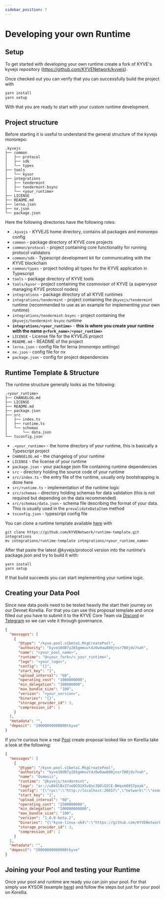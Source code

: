 ```yaml
---
sidebar_position: 7
---
```


# Developing your own Runtime

## Setup

To get started with developing your own runtime create a fork of KYVE's kyvejs repository (https://github.com/KYVENetwork/kyvejs).

Once checked out you can verify that you can successfully build the project with

```bash
yarn install
yarn setup
```

With that you are ready to start with your custom runtime development.

## Project structure

Before starting it is useful to understand the general structure of the kyvejs monorepo:

```
.kyvejs
├── common
│   ├── protocol
│   ├── sdk
│   └── types
├── tools
│   └── kysor
├── integrations
│   ├── tendermint
│   ├── tendermint-bsync
│   └── <your_runtime>
├── LICENSE
├── README.md
├── lerna.json
├── nx.json
└── package.json
```

Here the following directories have the following roles:

- `.kyvejs` - KYVEJS home directory, contains all packages and monorepo config
- `common` - package directory of KYVE core projects
- `common/protocol` - project containing core functionality for running protocol validators
- `common/sdk` - Typescript development kit for communicating with the KYVE blockchain
- `common/types` - project holding all types for the KYVE application in Typescript
- `tools` - package directory of KYVE tools
- `tools/kysor` - project containing the cosmovisor of KYVE (a supervysor managing KYVE protocol nodes)
- `integrations` - package directory of all KYVE runtimes
- `integrations/tendermint` - project containing the `@kyvejs/tendermint` runtime (recommended to use as an example for implementing your own runtime)
- `integrations/tendermint-bsync` - project containing the `@kyvejs/tendermint-bsync` runtime
- **`integrations/<your_runtime>`** - **this is where you create your runtime with the name `@<fork_name>/<your_runtime>`**
- `LICENSE` - License file for the KYVEJS project
- `README.md` - README of the project
- `lerna.json` - config file for lerna (monorepo settings)
- `nx.json` - config file for nx
- `package.json` - config for project dependencies

## Runtime Template & Structure

The runtime structure generally looks as the following:

```
.<your_runtime>
├── CHANGELOG.md
├── LICENSE
├── README.md
├── package.json
├── src
│   ├── index.ts
│   ├── runtime.ts
│   └── schemas
│       └── data.json
└── tsconfig.json
```

- `.<your_runtime>` - the home directory of your runtime, this is basically a Typescript project
- `CHANGELOG.md` - the changelog of your runtime
- `LICENSE` - the license of your runtime
- `package.json` - your package json file containing runtime dependencies
- `src` - directory holding the source code of your runtime
- `src/index.ts` - the entry file of the runtime, usually only bootstrapping is done here
- `src/runtime.ts` - implementation of the runtime logic
- `src/schemas` - directory holding schemas for data validation (this is not required but depending on the data recommended)
- `src/schemas/data.json` - schema file describing the format of your data. This is usually used in the `prevalidateDataItem` method
- `tsconfig.json` - typescript config file

You can clone a runtime template available [here](https://github.com/KYVENetwork/runtime-template) with

```
git clone https://github.com/KYVENetwork/runtime-template.git integrations
mv integrations/runtime-template integrations/<your_runtime_name>
```

After that paste the latest @kyvejs/protocol version into the runtime's package.json and try to build it with:

```
yarn install
yarn setup
```

If that build succeeds you can start implementing your runtime logic.

## Creating your Data Pool

Since new data pools need to be tested heavily the start their journey on our Devnet Korellia. For that you can use this proposal template and once filled out you have to submit it to the KYVE Core Team via [Discord](https://discord.com/invite/kyve) or [Telegram](https://t.me/KYVENet) so we can vote it through governance.

```json
{
  "messages": [
    {
      "@type": "/kyve.pool.v1beta1.MsgCreatePool",
      "authority": "kyve10d07y265gmmuvt4z0w9aw880jnsr700jdv7nah",
      "name": "<your_pool_name>",
      "runtime": "@<your_fork>/<_your_runtime>",
      "logo": "<your_logo>",
      "config": "{}",
      "start_key": "1",
      "upload_interval": "60",
      "operating_cost": "1000000000",
      "min_delegation": "100000000",
      "max_bundle_size": "100",
      "version": "<your_version>",
      "binaries": "{}",
      "storage_provider_id": 3,
      "compression_id": 1
    }
  ],
  "metadata": "",
  "deposit": "20000000000000tkyve"
}
```

If you're curious how a real [Pool](https://app.korellia.kyve.network/#/pools/30) create proposal looked like on Korellia take a look at the following:

```json
{
  "messages": [
    {
      "@type": "/kyve.pool.v1beta1.MsgCreatePool",
      "authority": "kyve10d07y265gmmuvt4z0w9aw880jnsr700jdv7nah",
      "name": "Osmosis",
      "runtime": "@kyvejs/tendermint",
      "logo": "ar://u8kGlBx37seQCO1X5vQsc3Q8iO2CE-BHqsm0937poak",
      "config": "{\"rpc\":\"http://localhost:26657\",\"network\":\"osmosis-1\"}",
      "start_key": "1",
      "upload_interval": "60",
      "operating_cost": "2500000000",
      "min_delegation": "100000000000",
      "max_bundle_size": "100",
      "version": "1.0.0-beta.2",
      "binaries": "{\"kyve-linux-x64\":\"https://github.com/KYVENetwork/kyvejs/releases/download/%40kyvejs%2Ftendermint%401.0.0-beta.2/kyve-linux-x64.zip\",\"kyve-linux-arm64\":\"https://github.com/KYVENetwork/kyvejs/releases/download/%40kyvejs%2Ftendermint%401.0.0-beta.2/kyve-linux-arm64.zip\"}",
      "storage_provider_id": 3,
      "compression_id": 1
    }
  ],
  "metadata": "",
  "deposit": "20000000000000tkyve"
}
```

## Joining your Pool and testing your Runtime

Once your pool and runtime are ready you can join your pool. For that simply use KYSOR (example [here](https://docs.kyve.network/validators/protocol_nodes/pools/cosmos_hub/installation#install-kyve-protocol-validator)) and follow the steps but just for your pool on Korellia.
